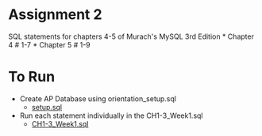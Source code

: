 # Assignment 2
SQL statements for chapters 4-5 of Murach's MySQL 3rd Edition
    * Chapter 4 # 1-7
    * Chapter 5 # 1-9

# To Run
* Create AP Database using orientation_setup.sql
    * [setup.sql](../database_build_files/setup.sql)
* Run each statement individually in the CH1-3_Week1.sql
    * [CH1-3_Week1.sql](Assigment2)